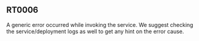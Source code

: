 ## RT0006

A generic error occurred while invoking the service.
We suggest checking the service/deployment logs as well to get any hint on the error cause.